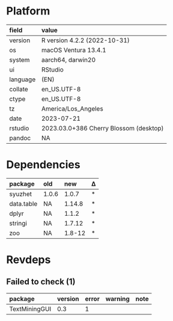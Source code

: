 # Platform

|field    |value                                  |
|:--------|:--------------------------------------|
|version  |R version 4.2.2 (2022-10-31)           |
|os       |macOS Ventura 13.4.1                   |
|system   |aarch64, darwin20                      |
|ui       |RStudio                                |
|language |(EN)                                   |
|collate  |en_US.UTF-8                            |
|ctype    |en_US.UTF-8                            |
|tz       |America/Los_Angeles                    |
|date     |2023-07-21                             |
|rstudio  |2023.03.0+386 Cherry Blossom (desktop) |
|pandoc   |NA                                     |

# Dependencies

|package    |old   |new    |Δ  |
|:----------|:-----|:------|:--|
|syuzhet    |1.0.6 |1.0.7  |*  |
|data.table |NA    |1.14.8 |*  |
|dplyr      |NA    |1.1.2  |*  |
|stringi    |NA    |1.7.12 |*  |
|zoo        |NA    |1.8-12 |*  |

# Revdeps

## Failed to check (1)

|package       |version |error |warning |note |
|:-------------|:-------|:-----|:-------|:----|
|TextMiningGUI |0.3     |1     |        |     |

